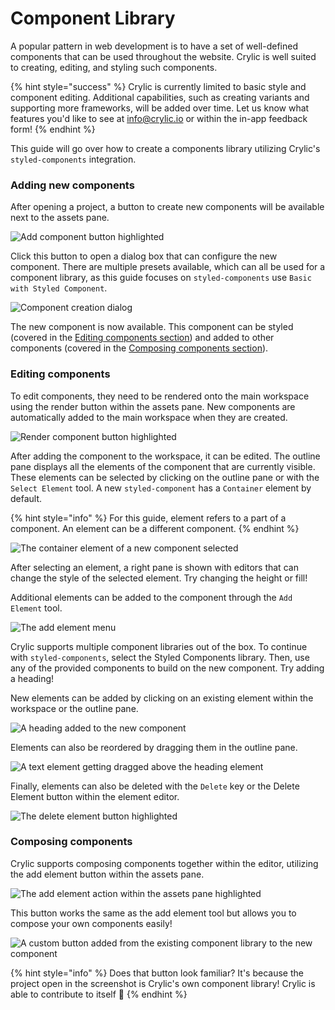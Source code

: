 # Component Library

A popular pattern in web development is to have a set of well-defined components that can be used throughout the website. Crylic is well suited to creating, editing, and styling such components.

{% hint style="success" %}
Crylic is currently limited to basic style and component editing. Additional capabilities, such as creating variants and supporting more frameworks, will be added over time. Let us know what features you'd like to see at [info@crylic.io](mailto:info@crylic.io) or within the in-app feedback form!
{% endhint %}

This guide will go over how to create a components library utilizing Crylic's `styled-components` integration.

### Adding new components

After opening a project, a button to create new components will be available next to the assets pane.

![Add component button highlighted](<../.gitbook/assets/image (16).png>)

Click this button to open a dialog box that can configure the new component. There are multiple presets available, which can all be used for a component library, as this guide focuses on `styled-components` use `Basic with Styled Component`.

![Component creation dialog](<../.gitbook/assets/image (3).png>)

The new component is now available. This component can be styled (covered in the [Editing components section](component-library.md#editing-components)) and added to other components (covered in the [Composing components section](component-library.md#composing-components)).

### Editing components

To edit components, they need to be rendered onto the main workspace using the render button within the assets pane. New components are automatically added to the main workspace when they are created.

![Render component button highlighted](<../.gitbook/assets/image (2).png>)

After adding the component to the workspace, it can be edited. The outline pane displays all the elements of the component that are currently visible. These elements can be selected by clicking on the outline pane or with the `Select Element` tool. A new `styled-component` has a `Container` element by default.

{% hint style="info" %}
For this guide, element refers to a part of a component. An element can be a different component.
{% endhint %}

![The container element of a new component selected](<../.gitbook/assets/image (15).png>)

After selecting an element, a right pane is shown with editors that can change the style of the selected element. Try changing the height or fill!

Additional elements can be added to the component through the `Add Element` tool.

![The add element menu](<../.gitbook/assets/image (6).png>)

Crylic supports multiple component libraries out of the box. To continue with `styled-components`, select the Styled Components library. Then, use any of the provided components to build on the new component. Try adding a heading!

New elements can be added by clicking on an existing element within the workspace or the outline pane.

![A heading added to the new component](<../.gitbook/assets/image (7).png>)

Elements can also be reordered by dragging them in the outline pane.

![A text element getting dragged above the heading element](../.gitbook/assets/image.png)

Finally, elements can also be deleted with the `Delete` key or the Delete Element button within the element editor.

![The delete element button highlighted](<../.gitbook/assets/image (5).png>)

### Composing components

Crylic supports composing components together within the editor, utilizing the add element button within the assets pane.

![The add element action within the assets pane highlighted](<../.gitbook/assets/image (4).png>)

This button works the same as the add element tool but allows you to compose your own components easily!

![A custom button added from the existing component library to the new component](<../.gitbook/assets/image (8).png>)

{% hint style="info" %}
Does that button look familiar? It's because the project open in the screenshot is Crylic's own component library! Crylic is able to contribute to itself 🚀
{% endhint %}
